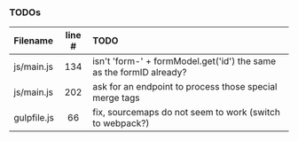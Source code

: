 ### TODOs
| Filename | line # | TODO
|:------|:------:|:------
| js/main.js | 134 | isn't 'form-' + formModel.get('id') the same as the formID already?
| js/main.js | 202 | ask for an endpoint to process those special merge tags
| gulpfile.js | 66 | fix, sourcemaps do not seem to work (switch to webpack?)